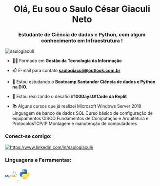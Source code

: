 <h1 align="center">Olá, Eu sou o Saulo César Giaculi Neto</h1>
<h3 align="center">Estudante de Ciência de dados e Python, com algum conhecimento em Infraestrutura !</h3>

<p align="left"> <img src="https://komarev.com/ghpvc/?username=saulogiaculi&label=Visitas%20ao%20Perfil&color=0e75b6&style=flat" alt="saulogiaculi" /> </p>

- 👨‍🎓 Formado em **Gestão da Tecnologia da Informação**

- 📫 E-mail para contato **saulogiaculi@outlook.com.br**

- 📖 Estou estudando o **Bootcamp Santander Ciência de dados e Python na DIO.**

- 📝 Estou realizando o desafio **#100DaysOfCode da Replit**

- 📚 Alguns cursos que já realizei Microsoft Windows Server 2019
                                   Linguagem de banco de dados SQL
                                   Curso básico de configuração de equipamentos CISCO
                                   Fundamentos de Computação e Arquitetura e ProtocolosTCP/IP
                                   Montagem e manutenção de computadores

<h3 align="left">Conect-se comigo:</h3>
<p align="left">
<a href="https://linkedin.com/in/https://www.linkedin.com/in/saulogiaculi/" target="blank"><img align="center" src="https://raw.githubusercontent.com/rahuldkjain/github-profile-readme-generator/master/src/images/icons/Social/linked-in-alt.svg" alt="https://www.linkedin.com/in/saulogiaculi/" height="30" width="40" /></a>
</p>

<h3 align="left">Linguagens e Ferramentas:</h3>
<p align="left"> <a href="https://www.mysql.com/" target="_blank" rel="noreferrer"> <img src="https://raw.githubusercontent.com/devicons/devicon/master/icons/mysql/mysql-original-wordmark.svg" alt="mysql" width="40" height="40"/> </a> <a href="https://www.python.org" target="_blank" rel="noreferrer"> <img src="https://raw.githubusercontent.com/devicons/devicon/master/icons/python/python-original.svg" alt="python" width="40" height="40"/> </a> </p>
